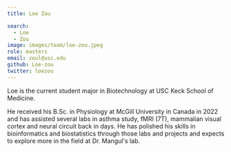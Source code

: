```yaml
---
title: Loe Zou

search:
  - Loe
  - Zou
image: images/team/loe-zou.jpeg
role: masters
email: zoul@usc.edu
github: Loe-zou
twitter: loezou
---
```


Loe is the current student major in Biotechnology at USC Keck School of Medicine.

He received his B.Sc. in Physiology at McGill University in Canada in 2022 and has assisted several labs in asthma study, fMRI (7T),  mammalian visual cortex and neural circuit back in days. He has polished his skills in bioinformatics and biostatistics through those labs and projects and expects to explore more in the field at Dr. Mangul's lab.
